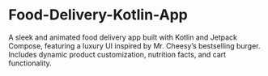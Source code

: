 # Food-Delivery-Kotlin-App
A sleek and animated food delivery app built with Kotlin and Jetpack Compose, featuring a luxury UI inspired by Mr. Cheesy’s bestselling burger. Includes dynamic product customization, nutrition facts, and cart functionality.
